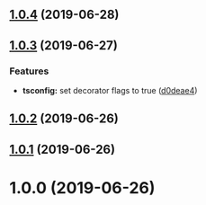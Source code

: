 ## [1.0.4](https://github.com/pascaliske/tsconfig/compare/v1.0.3...v1.0.4) (2019-06-28)



## [1.0.3](https://github.com/pascaliske/tsconfig/compare/v1.0.2...v1.0.3) (2019-06-27)


### Features

* **tsconfig:** set decorator flags to true ([d0deae4](https://github.com/pascaliske/tsconfig/commit/d0deae4))



## [1.0.2](https://github.com/pascaliske/tsconfig/compare/v1.0.1...v1.0.2) (2019-06-26)



## [1.0.1](https://github.com/pascaliske/tsconfig/compare/v1.0.0...v1.0.1) (2019-06-26)



# 1.0.0 (2019-06-26)




